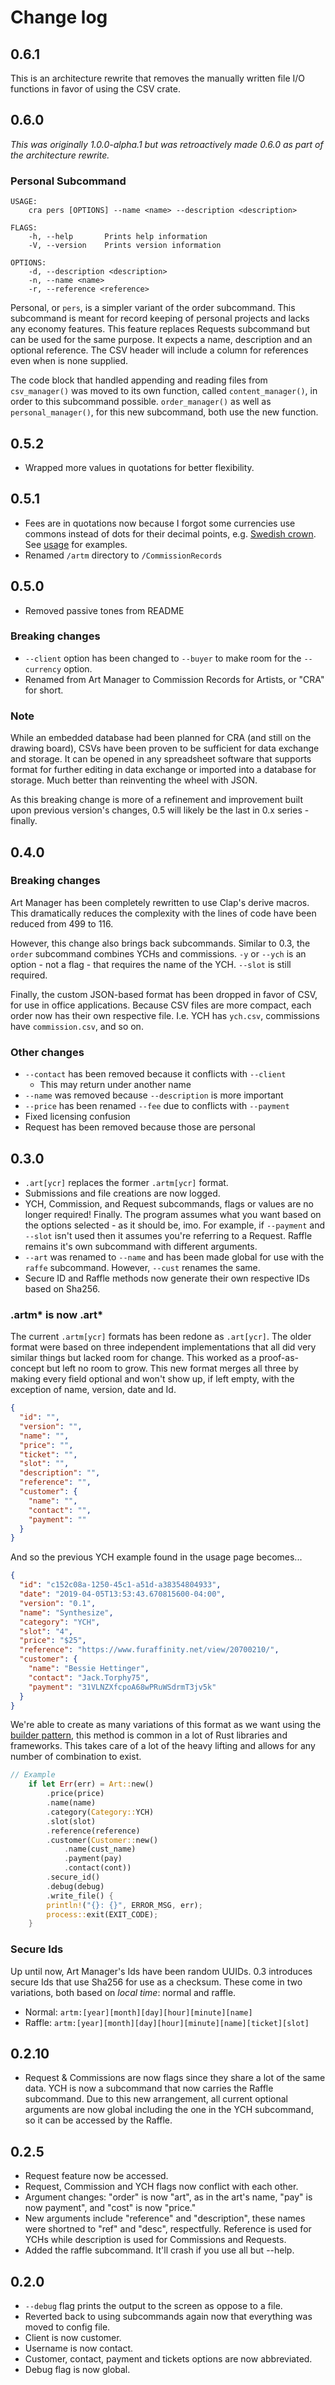 # Change log

## 0.6.1

This is an architecture rewrite that removes the manually written file I/O functions in favor of using the CSV crate.

## 0.6.0

*This was originally 1.0.0-alpha.1 but was retroactively made 0.6.0 as part of the architecture rewrite.*

### Personal Subcommand

```text
USAGE:
    cra pers [OPTIONS] --name <name> --description <description>

FLAGS:
    -h, --help       Prints help information
    -V, --version    Prints version information

OPTIONS:
    -d, --description <description>    
    -n, --name <name>                  
    -r, --reference <reference>
```

Personal, or ``pers``, is a simpler variant of the order subcommand. This subcommand is meant for record keeping of personal projects and lacks any economy features. This feature replaces Requests subcommand but can be used for the same purpose. It expects a name, description and an optional reference. The CSV header will include a column for references even when is none supplied.

The code block that handled appending and reading files from ``csv_manager()`` was moved to its own function, called ``content_manager()``, in order to this subcommand possible. ``order_manager()`` as well as ``personal_manager()``, for this new subcommand, both use the new function.

## 0.5.2

- Wrapped more values in quotations for better flexibility.

## 0.5.1

- Fees are in quotations now because I forgot some currencies use commons instead of dots for their decimal points, e.g. [Swedish crown](https://en.wikipedia.org/wiki/Swedish_krona). See [usage](Usage.md) for examples.
- Renamed ``/artm`` directory to ``/CommissionRecords``

## 0.5.0

- Removed passive tones from README

### Breaking changes

- ``--client`` option has been changed to ``--buyer`` to make room for the ``--currency`` option.
- Renamed from Art Manager to Commission Records for Artists, or "CRA" for short.

### Note

While an embedded database had been planned for CRA (and still on the drawing board), CSVs have been proven to be sufficient for data exchange and storage. It can be opened in any spreadsheet software that supports format for further editing in data exchange or imported into a database for storage. Much better than reinventing the wheel with JSON.

As this breaking change is more of a refinement and improvement built upon previous version's changes, 0.5 will likely be the last in 0.x series - finally.

## 0.4.0

### Breaking changes

Art Manager has been completely rewritten to use Clap's derive macros. This dramatically reduces the complexity with the lines of code have been reduced from 499 to 116.

However, this change also brings back subcommands. Similar to 0.3, the ``order`` subcommand combines YCHs and commissions. ``-y`` or ``--ych`` is an option - not a flag - that requires the name of the YCH. ``--slot`` is still required.

Finally, the custom JSON-based format has been dropped in favor of CSV, for use in office applications. Because CSV files are more compact, each order now has their own respective file. I.e. YCH has ``ych.csv``, commissions have ``commission.csv``, and so on.

### Other changes

- ``--contact`` has been removed because it conflicts with ``--client``
    - This may return under another name
- ``--name`` was removed because ``--description`` is more important 
- ``--price`` has been renamed ``--fee`` due to conflicts with ``--payment``
- Fixed licensing confusion
- Request has been removed because those are personal

## 0.3.0

- ``.art[ycr]`` replaces the former ``.artm[ycr]`` format.
- Submissions and file creations are now logged.
- YCH, Commission, and Request subcommands, flags or values are no longer required! Finally. The program assumes what you want based on the options selected - as it should be, imo. For example, if ``--payment`` and ``--slot`` isn't used then it assumes you're referring to a Request. Raffle remains it's own subcommand with different arguments.
- ``--art`` was renamed to ``--name`` and has been made global for use with the ``raffe`` subcommand. However, ``--cust`` renames the same.
- Secure ID and Raffle methods now generate their own respective IDs based on Sha256.


### .artm* is now .art*

The current ``.artm[ycr]`` formats has been redone as ``.art[ycr]``. The older format were based on three independent implementations that all did very similar things but lacked room for change. This worked as a proof-as-concept but left no room to grow. This new format merges all three by making every field optional and won't show up, if left empty, with the exception of name, version, date and Id.

```json
{
  "id": "",
  "version": "",
  "name": "",
  "price": "",
  "ticket": "",
  "slot": "",
  "description": "",
  "reference": "",
  "customer": {
    "name": "",
    "contact": "",
    "payment": ""
  }
}
```
And so the previous YCH example found in the usage page becomes...
```json
{
  "id": "c152c08a-1250-45c1-a51d-a38354804933",
  "date": "2019-04-05T13:53:43.670815600-04:00",
  "version": "0.1",
  "name": "Synthesize",
  "category": "YCH",
  "slot": "4",
  "price": "$25",
  "reference": "https://www.furaffinity.net/view/20700210/",
  "customer": {
    "name": "Bessie Hettinger",
    "contact": "Jack.Torphy75",
    "payment": "31VLNZXfcpoA68wPRuWSdrmT3jv5k"
  }
}
```
We're able to create as many variations of this format as we want using the [builder pattern](https://en.wikipedia.org/wiki/Builder_pattern), this method is common in a lot of Rust libraries and frameworks. This takes care of a lot of the heavy lifting and allows for any number of combination to exist.

```rust
// Example
    if let Err(err) = Art::new()
        .price(price)
        .name(name)
        .category(Category::YCH)
        .slot(slot)
        .reference(reference)
        .customer(Customer::new()
            .name(cust_name)
            .payment(pay)
            .contact(cont))
        .secure_id()
        .debug(debug)
        .write_file() {
        println!("{}: {}", ERROR_MSG, err);
        process::exit(EXIT_CODE);
    }
```

### Secure Ids

Up until now, Art Manager's Ids have been random UUIDs. 0.3 introduces secure Ids that use Sha256 for use as a checksum. These come in two variations, both based on *local time*: normal and raffle.

- Normal: ``artm:[year][month][day][hour][minute][name]``
- Raffle: ``artm:[year][month][day][hour][minute][name][ticket][slot]``

## 0.2.10

- Request & Commissions are now flags since they share a lot of the same data. YCH is now a subcommand that now carries the Raffle subcommand. Due to this new arrangement, all current optional arguments are now global including the one in the YCH subcommand, so it can be accessed by the Raffle.

## 0.2.5

- Request feature now be accessed.
- Request, Commission and YCH flags now conflict with each other.
- Argument changes: "order" is now "art", as in the art's name, "pay" is now payment", and "cost" is now "price."
- New arguments include "reference" and "description", these names were shortned to "ref" and "desc", respectfully. Reference is used for YCHs while description is used for Commissions and Requests.
- Added the raffle subcommand. It'll crash if you use all but --help.

## 0.2.0

- ``--debug`` flag prints the output to the screen as oppose to a file.
- Reverted back to using subcommands again now that everything was moved to config file.
- Client is now customer.
- Username is now contact.
- Customer, contact, payment and tickets options are now abbreviated.
- Debug flag is now global.